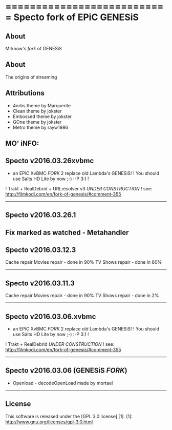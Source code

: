 ===========================
Specto fork of EPiC GENESiS
===========================

About
-----
Mrknow's *fork* of GENESiS


About
-----
The origins of streaming


Attributions
---------------------
- 4orbs theme by Marquerite 
- Clean theme by jokster 
- Embossed theme by jokster  
- GOne theme by jokster 
- Metro theme by rayw1986 


MO' iNFO:
-----------------------------------
Specto v2016.03.26xvbmc
-----------------------------------
+ an EPiC XvBMC *FORK* 2 replace old Lambda's GENESiS! 
! You should use Salts HD Lite by now  ;-)  :-P  3:) ! 
 
! Trakt + RealDebrid + URLresolver v3 *UNDER CONSTRUCTION* 
! see: http://filmkodi.com/en/fork-of-genesis/#comment-355 
 
 
------------------------
Specto v2016.03.26.1
------------------------
Fix marked as watched - Metahandler
------------------------
Specto v2016.03.12.3
------------------------
Cache repair
Movies repair - done in 90%
TV Shows repair  - done in 80%

------------------------
Specto v2016.03.11.3
------------------------
Cache repair
Movies repair - done in 90%
TV Shows repair  - done in 2%
 
 
-----------------------------------
Specto v2016.03.06.xvbmc
-----------------------------------
+ an EPiC XvBMC *FORK* 2 replace old Lambda's GENESiS! 
! You should use Salts HD Lite by now  ;-)  :-P  3:) ! 
 
! Trakt + RealDebrid *UNDER CONSTRUCTION* 
! see: http://filmkodi.com/en/fork-of-genesis/#comment-355 
 
-----------------------------------
Specto v2016.03.06 (GENESiS *FORK*)
-----------------------------------
+ Openload - decodeOpenLoad made by mortael
-----------------------------------


License
-------
This software is released under the [GPL 3.0 license] [1].
[1]: http://www.gnu.org/licenses/gpl-3.0.html